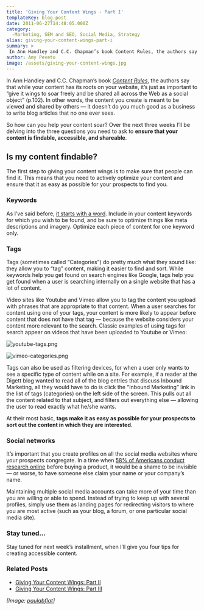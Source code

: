 ```yaml
---
title: 'Giving Your Content Wings - Part I'
templateKey: blog-post
date: 2011-06-27T14:48:05.000Z
category: 
  -Marketing, SEM and SEO, Social Media, Strategy
alias: giving-your-content-wings-part-i
summary: > 
 In Ann Handley and C.C. Chapman’s book Content Rules, the authors say that while your content has its roots on your website, it’s just as important to "give it wings to soar freely and be shared all across the Web as a social object" (p.102). In other words, the content you create is meant to be viewed and shared by others — it doesn’t do you much good as a business to write blog articles that no one ever sees.
author: Amy Peveto
image: /assets/giving-your-content-wings.jpg
---
```


In Ann Handley and C.C. Chapman’s book [_Content Rules_](http://www.contentrulesbook.com/), the authors say that while your content has its roots on your website, it’s just as important to “give it wings to soar freely and be shared all across the Web as a social object” (p.102). In other words, the content you create is meant to be viewed and shared by others — it doesn’t do you much good as a business to write blog articles that no one ever sees.

So how can you help your content soar? Over the next three weeks I’ll be delving into the three questions you need to ask to **ensure that your content is findable, accessible, and shareable**.

Is my content findable?
-----------------------

The first step to giving your content wings is to make sure that people can find it. This means that you need to actively optimize your content and ensure that it as easy as possible for your prospects to find you.

### Keywords

As I’ve said before, [it starts with a word](/insights/seo-strategy-de-mystified). Include in your content keywords for which you wish to be found, and be sure to optimize things like meta descriptions and imagery. Optimize each piece of content for one keyword only.

### Tags

Tags (sometimes called “Categories”) do pretty much what they sound like: they allow you to “tag” content, making it easier to find and sort. While keywords help you get found on search engines like Google, tags help you get found when a user is searching internally on a single website that has a lot of content.

Video sites like Youtube and Vimeo allow you to tag the content you upload with phrases that are appropriate to that content. When a user searches for content using one of your tags, your content is more likely to appear before content that does not have that tag — because the website considers your content more relevant to the search. Classic examples of using tags for search appear on videos that have been uploaded to Youtube or Vimeo:

![youtube-tags.png](/assets/youtube-tags.png)

![vimeo-categories.png](/assets/vimeo-categories.png)

Tags can also be used as filtering devices, for when a user only wants to see a specific type of content while on a site. For example, if a reader at the Digett blog wanted to read all of the blog entries that discuss Inbound Marketing, all they would have to do is click the “Inbound Marketing” link in the list of tags (categories) on the left side of the screen. This pulls out all the content related to that subject, and filters out everything else — allowing the user to read exactly what he/she wants.

At their most basic, **tags make it as easy as possible for your prospects to sort out the content in which they are interested**.

### Social networks

It’s important that you create profiles on all the social media websites where your prospects congregate. In a time when [58% of Americans conduct research online](http://www.pewinternet.org/2010/09/29/online-product-research/) before buying a product, it would be a shame to be invisible — or worse, to have someone else claim your name or your company’s name.

Maintaining multiple social media accounts can take more of your time than you are willing or able to spend. Instead of trying to keep up with several profiles, simply use them as landing pages for redirecting visitors to where you are most active (such as your blog, a forum, or one particular social media site).

### Stay tuned...

Stay tuned for next week’s installment, when I’ll give you four tips for creating accessible content.

### Related Posts

*   [Giving Your Content Wings: Part II](/insights/giving-your-content-wings-part-ii)
*   [Giving Your Content Wings: Part III](/insights/giving-your-content-wings-part-iii)

_\[Image: [paulabflat](http://www.morguefile.com/archive/display/624802)\]_